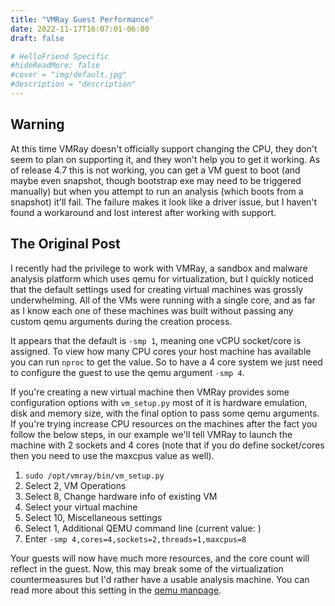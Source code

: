 ```yaml
---
title: "VMRay Guest Performance"
date: 2022-11-17T16:07:01-06:00
draft: false

# HelloFriend Specific
#hideReadMore: false
#cover = "img/default.jpg"
#description = "description"
---
```


## Warning
At this time VMRay doesn't officially support changing the CPU, they don't seem to plan on supporting it, and they won't help you to get it working.
As of release 4.7 this is not working, you can get a VM guest to boot (and maybe even snapshot, though bootstrap exe may need to be triggered manually) but when you attempt to run an analysis (which boots from a snapshot) it'll fail. The failure makes it look like a driver issue, but I haven't found a workaround and lost interest after working with support.

## The Original Post

I recently had the privilege to work with VMRay, a sandbox and malware analysis platform which uses qemu for virtualization, but I quickly noticed that the default settings used for creating virtual machines was grossly underwhelming. All of the VMs were running with a single core, and as far as I know each one of these machines was built without passing any custom qemu arguments during the creation process.

It appears that the default is `-smp 1`, meaning one vCPU socket/core is assigned. To view how many CPU cores your host machine has available you can run `nproc` to get the value. So to have a 4 core system we just need to configure the guest to use the qemu argument `-smp 4`.

If you're creating a new virtual machine then VMRay provides some configuration options with `vm_setup.py` most of it is hardware emulation, disk and memory size, with the final option to pass some qemu arguments. If you're trying increase CPU resources on the machines after the fact you follow the below steps, in our example we'll tell VMRay to launch the machine with 2 sockets and 4 cores (note that if you do define socket/cores then you need to use the maxcpus value as well).

1. `sudo /opt/vmray/bin/vm_setup.py`
2. Select 2, VM Operations
3. Select 8, Change hardware info of existing VM
4. Select your virtual machine
5. Select 10, Miscellaneous settings
6. Select 1, Additional QEMU command line (current value: )
7. Enter `-smp 4,cores=4,sockets=2,threads=1,maxcpus=8`

Your guests will now have much more resources, and the core count will reflect in the guest. Now, this may break some of the virtualization countermeasures but I'd rather have a usable analysis machine. You can read more about this setting in the [qemu manpage](https://www.qemu.org/docs/master/system/qemu-manpage.html).